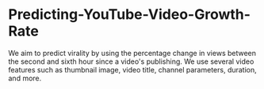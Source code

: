 # Predicting-YouTube-Video-Growth-Rate
We aim to predict virality by using the percentage change in views between the second and sixth hour since a video's publishing. We use several video features such as thumbnail image, video title, channel parameters, duration, and more.
